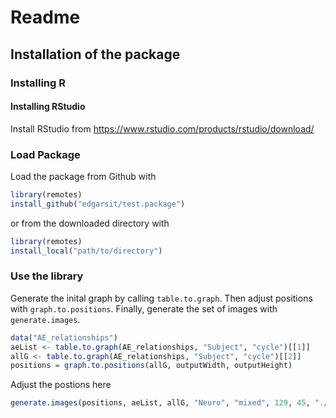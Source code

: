 # Readme

## Installation of the package

### Installing R

#### Installing RStudio

Install RStudio from
<https://www.rstudio.com/products/rstudio/download/>

### Load Package

Load the package from Github with

```r
library(remotes)
install_github("edgarsit/test.package")
```

or from the downloaded directory with

```r
library(remotes)
install_local("path/to/directory")
```


### Use the library

Generate the inital graph by calling `table.to.graph`. Then adjust positions with `graph.to.positions`. Finally, generate the set of images with `generate.images`.

```r
data("AE_relationships")
aeList <- table.to.graph(AE_relationships, "Subject", "cycle")[[1]]
allG <- table.to.graph(AE_relationships, "Subject", "cycle")[[2]]
positions = graph.to.positions(allG, outputWidth, outputHeight)
```

Adjust the postions here

```r
generate.images(positions, aeList, allG, "Neuro", "mixed", 129, 45, "./results")
```
